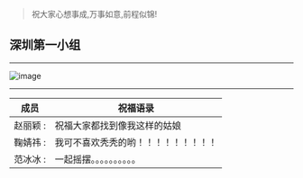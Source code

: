 > 祝大家心想事成,万事如意,前程似锦!
## 深圳第一小组
---
![image](http://wx2.sinaimg.cn/bmiddle/006APoFYly1g2jtwxwaiyj306o06ojri.jpg)

---

成员 | 祝福语录
---|---
赵丽颖 : | 祝福大家都找到像我这样的姑娘
鞠婧祎 : | 我可不喜欢秃秃的哟！！！！！！！！！
范冰冰 : | 一起摇摆。。。。。。。。。。